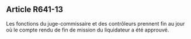 Article R641-13
----
Les fonctions du juge-commissaire et des contrôleurs prennent fin au jour où le
compte rendu de fin de mission du liquidateur a été approuvé.

